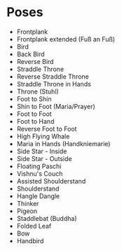 Poses
=====

- Frontplank
- Frontplank extended (Fuß an Fuß)
- Bird
- Back Bird
- Reverse Bird
- Straddle Throne
- Reverse Straddle Throne
- Straddle Throne in Hands
- Throne (Stuhl)
- Foot to Shin
- Shin to Foot (Maria/Prayer)
- Foot to Foot
- Foot to Hand
- Reverse Foot to Foot
- High Flying Whale
- Maria in Hands (Handkniemarie)
- Side Star - Inside
- Side Star - Outside
- Floating Paschi
- Vishnu's Couch
- Assisted Shoulderstand
- Shoulderstand
- Hangle Dangle
- Thinker
- Pigeon
- Staddlebat (Buddha)
- Folded Leaf
- Bow
- Handbird




